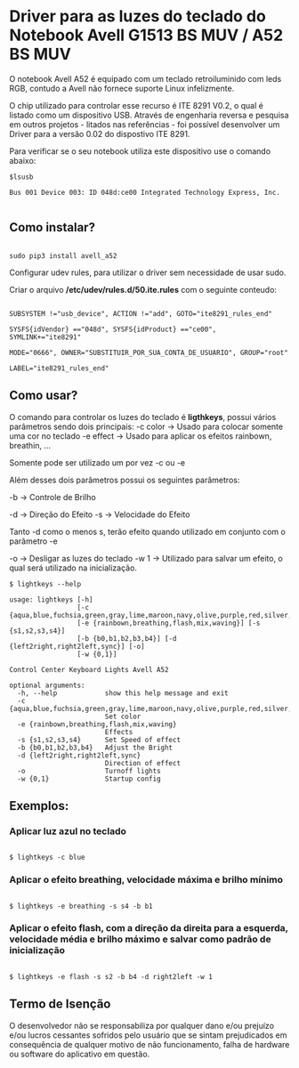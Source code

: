 # Driver para as luzes do teclado do Notebook Avell G1513 BS MUV / A52 BS MUV

O notebook Avell A52 é equipado com um teclado retroiluminido com leds RGB, contudo a Avell não fornece suporte Linux infelizmente.

O chip utilizado para controlar esse recurso é ITE 8291 V0.2, o qual é listado como um dispositivo USB. Através de engenharia reversa e pesquisa em outros projetos - litados nas referências - foi possível desenvolver um Driver para a versão 0.02 do dispostivo ITE 8291.

Para verificar se o seu notebook utiliza este dispositivo use o comando abaixo:

```console
$lsusb

Bus 001 Device 003: ID 048d:ce00 Integrated Technology Express, Inc.


```


## Como instalar?

```console

sudo pip3 install avell_a52

```
Configurar udev rules, para utilizar o driver sem necessidade de usar sudo.

Criar o arquivo  **/etc/udev/rules.d/50.ite.rules** com o seguinte conteudo:

```

SUBSYSTEM !="usb_device", ACTION !="add", GOTO="ite8291_rules_end"
  
SYSFS{idVendor} =="048d", SYSFS{idProduct} =="ce00", SYMLINK+="ite8291"

MODE="0666", OWNER="SUBSTITUIR_POR_SUA_CONTA_DE_USUARIO", GROUP="root"

LABEL="ite8291_rules_end"

```

## Como usar?

O comando para controlar os luzes do teclado é **ligthkeys**, possui vários parâmetros sendo dois principais:
-c color -> Usado para colocar somente uma cor no teclado
-e effect -> Usado para aplicar os efeitos rainbown, breathin, ...

Somente pode ser utilizado um por vez -c ou -e 

Além desses dois parâmetros possui os seguintes parâmetros:

-b -> Controle de Brilho

-d -> Direção do Efeito
-s -> Velocidade do Efeito

Tanto -d como o menos s, terão efeito quando utilizado em conjunto com o parâmetro -e

-o -> Desligar as luzes do teclado
-w 1 -> Utilizado para salvar um efeito, o qual será utilizado na inicialização.

```console
$ lightkeys --help

usage: lightkeys [-h]
                 [-c {aqua,blue,fuchsia,green,gray,lime,maroon,navy,olive,purple,red,silver,teal,white,yellow,orange}]
                 [-e {rainbown,breathing,flash,mix,waving}] [-s {s1,s2,s3,s4}]
                 [-b {b0,b1,b2,b3,b4}] [-d {left2right,right2left,sync}] [-o]
                 [-w {0,1}]

Control Center Keyboard Lights Avell A52

optional arguments:
  -h, --help            show this help message and exit
  -c {aqua,blue,fuchsia,green,gray,lime,maroon,navy,olive,purple,red,silver,teal,white,yellow,orange}
                        Set color
  -e {rainbown,breathing,flash,mix,waving}
                        Effects
  -s {s1,s2,s3,s4}      Set Speed of effect
  -b {b0,b1,b2,b3,b4}   Adjust the Bright
  -d {left2right,right2left,sync}
                        Direction of effect
  -o                    Turnoff lights
  -w {0,1}              Startup config
```

## Exemplos:

### Aplicar luz azul no teclado

```console

$ lightkeys -c blue

```

### Aplicar o efeito breathing, velocidade máxima e brilho mínimo

```console

$ lightkeys -e breathing -s s4 -b b1

```


### Aplicar o efeito flash, com a direção da direita para a esquerda, velocidade média e brilho máximo e salvar como padrão de inicialização

```console

$ lightkeys -e flash -s s2 -b b4 -d right2left -w 1

```


## Termo de Isenção

O desenvolvedor não se responsabiliza por qualquer dano e/ou prejuízo e/ou lucros cessantes sofridos pelo usuário que se sintam prejudicados em consequência de qualquer motivo de não funcionamento, falha de hardware ou software do aplicativo em questão. 
